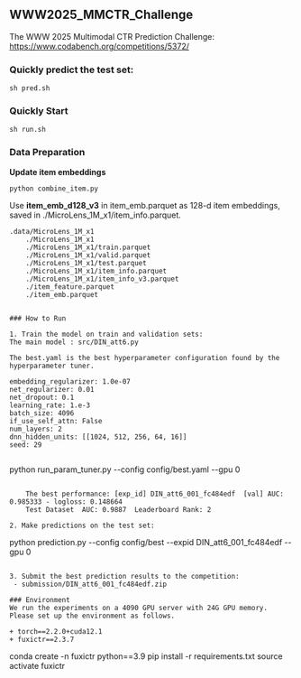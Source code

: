 ## WWW2025_MMCTR_Challenge
The WWW 2025 Multimodal CTR Prediction Challenge: https://www.codabench.org/competitions/5372/

### Quickly predict the test set:
```
sh pred.sh
```

### Quickly Start
```
sh run.sh
```

### Data Preparation
**Update item embeddings**
```
python combine_item.py
```
Use **item_emb_d128_v3** in item_emb.parquet as 128-d item embeddings, saved in ./MicroLens_1M_x1/item_info.parquet.
```
.data/MicroLens_1M_x1
    ./MicroLens_1M_x1
    ./MicroLens_1M_x1/train.parquet
    ./MicroLens_1M_x1/valid.parquet
    ./MicroLens_1M_x1/test.parquet
    ./MicroLens_1M_x1/item_info.parquet
    ./MicroLens_1M_x1/item_info_v3.parquet
    ./item_feature.parquet
    ./item_emb.parquet    
```


```

### How to Run

1. Train the model on train and validation sets:
The main model : src/DIN_att6.py

The best.yaml is the best hyperparameter configuration found by the hyperparameter tuner.
```
    embedding_regularizer: 1.0e-07  
    net_regularizer: 0.01
    net_dropout: 0.1
    learning_rate: 1.e-3
    batch_size: 4096 
    if_use_self_attn: False
    num_layers: 2
    dnn_hidden_units: [[1024, 512, 256, 64, 16]]
    seed: 29
```

```
python run_param_tuner.py --config config/best.yaml --gpu 0
```

    The best performance: [exp_id] DIN_att6_001_fc484edf  [val] AUC: 0.985333 - logloss: 0.148664
    Test Dataset  AUC: 0.9887  Leaderboard Rank: 2

2. Make predictions on the test set:
```
python prediction.py --config config/best --expid DIN_att6_001_fc484edf --gpu 0
```
    
3. Submit the best prediction results to the competition:
 - submission/DIN_att6_001_fc484edf.zip

### Environment
We run the experiments on a 4090 GPU server with 24G GPU memory.
Please set up the environment as follows. 

+ torch==2.2.0+cuda12.1
+ fuxictr==2.3.7

```
conda create -n fuxictr python==3.9
pip install -r requirements.txt
source activate fuxictr
```
